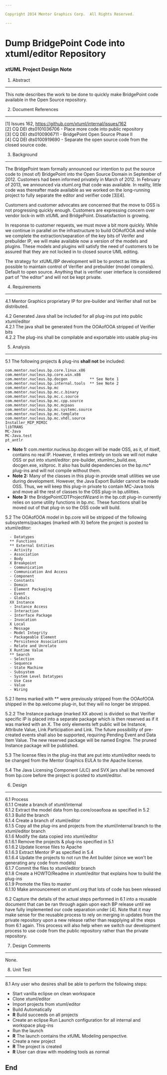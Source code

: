 ```yaml
---

Copyright 2014 Mentor Graphics Corp.  All Rights Reserved.

---
```


# Dump BridgePoint Code into xtuml/editor Repository
### xtUML Project Design Note



1. Abstract
-----------
This note describes the work to be done to quickly make BridgePoint code available
in the Open Source repository.  

2. Document References
----------------------
[1] Issues 162, https://github.com/xtuml/internal/issues/162  
[2] CQ DEI dts0101036706 - Place more code into public repository  
[3] CQ DEI dts0100906711 - BridgePoint Open Source Phase II   
[4] CQ DEI dts0100919690 - Separate the open source code from the closed source code.  

3. Background
-------------
The BridgePoint team formally announced our intention to put the source code to
(most of) BridgePoint into the Open Source Domain in September of 2012.  Customers
had been informed privately in March of 2012.  In 
February of 2013, we announced via xtuml.org that code was available.  In reality,
little code was thereafter made available as we worked on the long-running project
to fully separate the editor and verifier code [3][4].  

Customers and customer advocates are concerned that the move to OSS is not
progressing quickly enough.  Customers are expressing concern over vendor
lock-in with xtUML and BridgePoint.  Dissatisfaction is growing.

In response to customer requests, we must move a bit more quickly.  While we
continue in parallel on the infrastructure to build OOAofOOA and while we
complete the extraction/separation of the key bits of Verifer and prebuilder
IP, we will make available now a version of the models and plugins.  These
models and plugins will satisfy the need of customers to be assured that
they are not locked in to closed source UML editing.

The strategy for xtUML/BP development will be to protect as little as
possible to maintain control of Verifier and prebuilder (model compilers).
Default to open source.  Anything that is verifier user interface is considered 
part of "the editor" and will not be kept private.

4. Requirements
---------------
4.1  Mentor Graphics proprietary IP for pre-builder and Verifier shall not be distributed.  
  
4.2  Generated Java shall be included for all plug-ins put into public xtuml/editor  
4.2.1  The java shall be generated from the OOAofOOA stripped of Verifier bits  
4.2.2  The plug-ins shall be compilable and exportable into usable plug-ins    
  
5. Analysis
-----------
5.1  The following projects & plug-ins __shall not__ be included:  
```
com.mentor.nucleus.bp.core.linux.x86
com.mentor.nucleus.bp.core.win.x86
com.mentor.nucleus.bp.docgen          ** See Note 1
com.mentor.nucleus.bp.internal.tools  ** See Note 2
com.mentor.nucleus.bp.mc
com.mentor.nucleus.bp.mc.c.binary
com.mentor.nucleus.bp.mc.c.source
com.mentor.nucleus.bp.mc.cpp.source
com.mentor.nucleus.bp.mc.mcpaas
com.mentor.nucleus.bp.mc.systemc.source
com.mentor.nucleus.bp.mc.template
com.mentor.nucleus.bp.mc.vhdl.source
Installer_MIP_MIMIC
libTRANS
MC-Java
MC-Java.test
pt_antlr
```
  - __Note 1:__ com.mentor.nucleus.bp.docgen will be made OSS, as it, of itself, contains no real IP.  However, 
  it relies entirely on tools we will not make OSS or put into xtuml/editor: pre-builder, xtumlmc_build.exe, docgen.exe, xsltproc.  It 
  also has build dependencies on the bp.mc* plug-ins and will not compile without them.  
  - __Note 2:__ Many of the classes in this plug-in provide small utilities we use during development.
  However, the Java Export Builder cannot be made OSS.  Thus, we will keep this plug-in private to 
  contain MC-Java tools and move all the rest of classes to the OSS plug-in bp.utilities.
  - __Note 3:__ the BridgePointCDTProjectWizard in the bp.cdt plug-in currently relies on some utility functions
  in bp.mc.  These functions shall be moved out of that plug-in so the OSS code will build.
  
5.2  The OOAofOOA model in bp.core will be stripped of the following subsystems/packages
  (marked with X) before the project is posted to xtuml/editor:
```
  - Datatypes
  ** Functions
  ** External Entities
  - Activity
  - Association
  - Body
  X Breakpoint
  - Communication
  - Communication And Access
  - Component
  - Constants
  - Domain
  - Element Packaging
  - Event
  - Globals
  XX Instance
  - Instance Access
  - Interaction
  - Interface Package
  - Invocation
  X Local
  - Message
  - Model Integrity
  - Packageable Element
  - Persistence Associations
  - Relate and Unrelate
  X Runtime Value
  ** Search
  - Selection
  - Sequence
  - State Machine
  - Subsystem
  - System Level Datatypes
  - Use Case
  - Value
  - Wiring
```  
5.2.1  Items marked with ** were previously stripped from the OOAofOOA shipped
  in the bp.welcome plug-in, but they will no longer be stripped.

5.2.2  The Instance package (marked XX above) is divided so that Verifier specific
  IP is placed into a separate package which is then reserved as if it was marked
  with an X. The only elements left public will be Instance, Attribute Value, Link
  Participation and Link. The future possibility of pre-created events shall also
  be supported, requiring Pending Event and Data Item Value. The new reserved
  package will be named Engine. The pruned Instance package will be published.
  

5.3  The license files in the plug-ins that are put into xtuml/editor needs to be
  changed from the Mentor Graphics EULA to the Apache license.    
  
5.4 The Java Licensing Component (JLC) and SVX jars shall be removed from bp.core
  before the project is posted to xtuml/editor.    

6. Design
---------
6.1  Process  
6.1.1  Create a branch of xtuml/internal  
6.1.2  Extract  the model data from bp.core/ooaofooa as specified in 5.2  
6.1.3  Build the branch  
6.1.4  Create a branch of xtuml/editor  
6.1.5  Copy all the plug-ins and projects from the xtuml/internal branch to the xtuml/editor branch  
6.1.6  Modify the data copied into xtuml/editor    
6.1.6.1  Remove the projects & plug-ins specified in 5.1    
6.1.6.2  Update license files to Apache  
6.1.6.3  Extract Mentor IP as specified in 5.4  
6.1.6.4  Update the projects to not run the Ant builder (since we won't be generating any code from models)  
6.1.7  Commit the files to xtuml/editor branch  
6.1.8  Create a HOWTO/Readme in xtuml/editor that explains how to build the plug-ins  
6.1.9  Promote the files to master  
6.1.10  Make announcement on xtuml.org that lots of code has been released  

6.2  Capture the details of the actual steps performed in 6.1 into a reusable 
  document that can be ran through again upon each BP release until we have fully
  implemented our code separation under [4].  Note that it may make sense for the 
  reusable process to rely on merging in updates from the private repository 
  upon a new release rather than reapplying all the steps from 6.1 again.  This
  process will also help when we switch our development process to use code from
  the public repository rather than the private repository.    
  
7. Design Comments
------------------
None.

8. Unit Test
------------
8.1  Any user who desires shall be able to perform the following steps:  
  - Start vanilla eclipse on clean workspace
  - Clone xtuml/editor
  - Import projects from xtuml/editor
  - Build Automatically
  - __R__ Build succeeds on all projects
  - Create an eclipse Run Launch configuration for all internal and workspace plug-ins
  - Run the launch
  - __R__ The launch contains the xtUML Modeling perspective.  
  - Create a new project
  - __R__ The project is created
  - __R__ User can draw with modeling tools as normal


End
---

